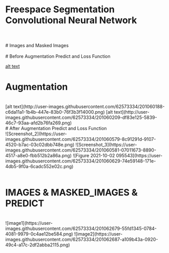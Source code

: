 # Freespace Segmentation Convolutional Neural Network
<br/>
<br/> 
# Images and Masked Images 
<br/>




<br/> 
# Before Augmentation Predict and Loss Function 
<br/> 


[alt text](http://user-images.githubusercontent.com/62573334/201060103-62299e3f-c0bb-489a-bc81-8798abedcf79.png)
<br/> 

# Augmentation
<br/> 
[alt text](http://user-images.githubusercontent.com/62573334/201060188-c6da11a1-1b4b-447e-83b0-76f3b3f14000.png)
[alt text](http://user-images.githubusercontent.com/62573334/201060209-df83e125-5839-46c7-93aa-afd2b76fa269.png)

<br/> 
# After Augmentation Predict and Loss Function 
<br/> 
![Screenshot_2](https://user-images.githubusercontent.com/62573334/201060579-8c91291d-9107-4520-b7ac-03c02dbb748e.png)
![Screenshot_3](https://user-images.githubusercontent.com/62573334/201060581-07011673-8890-4517-a8e0-fbb512b2a86a.png)
![Figure 2021-10-02 095543](https://user-images.githubusercontent.com/62573334/201060629-74e59148-171e-4db5-9f0a-6cadc552e02c.png)
<br/> 
<br/> 


# IMAGES & MASKED_IMAGES & PREDICT 
<br/>
![image1](https://user-images.githubusercontent.com/62573334/201062679-55fd1345-0784-4081-9979-0c4ae12be584.png)
![image2](https://user-images.githubusercontent.com/62573334/201062687-a109b43a-0920-49c4-a17c-2df2abba2115.png)
